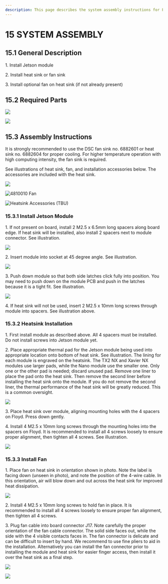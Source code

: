 ```yaml
---
description: This page describes the system assembly instructions for Floyd SC carrier card
---
```


# 15 SYSTEM ASSEMBLY

## 15.1      General Description

1\.     Install Jetson module

2\.     Install heat sink or fan sink

3\.     Install optional fan on heat sink (if not already present)

## 15.2      Required Parts

![](broken-reference)

![](broken-reference)

## 15.3 Assembly Instructions

It is strongly recommended to use the DSC fan sink no. 6882601 or heat sink no. 6882604 for proper cooling. For higher temperature operation with high computing intensity, the fan sink is required.

See illustrations of heat sink, fan, and installation accessories below. The accessories are included with the heat sink.



![](broken-reference)

![4810010 Fan](broken-reference)

![Heatsink Accessories (TBU)](broken-reference)

### 15.3.1 Install Jetson Module

1\.     If not present on board, install 2 M2.5 x 6.5mm long spacers along board edge. If heat sink will be installed, also install 2 spacers next to module connector. See illustration.

![](broken-reference)

2\.     Insert module into socket at 45 degree angle. See illustration.

![](broken-reference)

3\.     Push down module so that both side latches click fully into position. You may need to push down on the module PCB and push in the latches because it is a tight fit. See illustration.

![](broken-reference)

4\.     If heat sink will not be used, insert 2 M2.5 x 10mm long screws through module into spacers. See illustration above.

### 15.3.2 Heatsink Installation

1\.     First install module as described above. All 4 spacers must be installed. Do not install screws into Jetson module yet.

2\.     Place appropriate thermal pad for the Jetson module being used into appropriate location onto bottom of heat sink. See illustration. The lining for each module is engraved on the heatsink. The TX2 NX and Xavier NX modules use larger pads, while the Nano module use the smaller one. Only one or the other pad is needed; discard unused pad. Remove one liner to place the pad onto the heat sink. Then remove the second liner before installing the heat sink onto the module. If you do not remove the second liner, the thermal performance of the heat sink will be greatly reduced. This is a common oversight.

![](broken-reference)

3\.     Place heat sink over module, aligning mounting holes with the 4 spacers on Floyd. Press down gently.

4\.     Install 4 M2.5 x 10mm long screws through the mounting holes into the spacers on Floyd. It is recommended to install all 4 screws loosely to ensure proper alignment, then tighten all 4 screws. See illustration.

![](broken-reference)

### 15.3.3 Install Fan

1\.     Place fan on heat sink in orientation shown in photo. Note the label is facing down (unseen in photo), and note the position of the 4-wire cable. In this orientation, air will blow down and out across the heat sink for improved heat dissipation.

![](broken-reference)

2\.     Install 4 M2.5 x 10mm long screws to hold fan in place. It is recommended to install all 4 screws loosely to ensure proper fan alignment, then tighten all 4 screws.

3\.     Plug fan cable into board connector J17. Note carefully the proper orientation of the fan cable connector. The solid side faces out, while the side with the 4 visible contacts faces in. The fan connector is delicate and can be difficult to insert by hand. We recommend to use fine pliers to aid in the installation. Alternatively you can install the fan connector prior to installing the module and heat sink for easier finger access, then install it over the heat sink as a final step.

![](broken-reference)

![](broken-reference)
